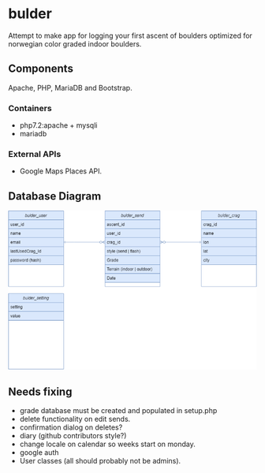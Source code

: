 # bulder
Attempt to make app for logging your first ascent of boulders optimized for norwegian color graded indoor boulders.

## Components
Apache, PHP, MariaDB and Bootstrap.

### Containers
* php7.2:apache + mysqli
* mariadb

### External APIs
* Google Maps Places API.

## Database Diagram
  ![Database diagram](bulder.drawio.png)

## Needs fixing
 * grade database must be created and populated in setup.php
 * delete functionality on edit sends.
 * confirmation dialog on deletes?
 * diary (github contributors style?)
 * change locale on calendar so weeks start on monday.
 * google auth
 * User classes (all should probably not be admins).